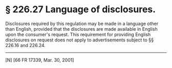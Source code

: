 # § 226.27   Language of disclosures.

Disclosures required by this regulation may be made in a language other than English, provided that the disclosures are made available in English upon the consumer's request. This requirement for providing English disclosures on request does not apply to advertisements subject to §§ 226.16 and 226.24.



---

[N] [66 FR 17339, Mar. 30, 2001]





